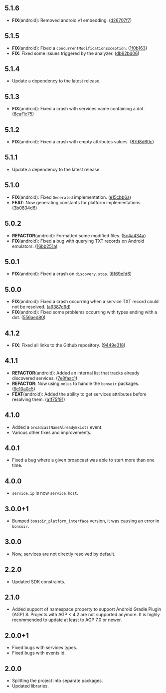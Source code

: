 ## 5.1.6

 - **FIX**(android): Removed android v1 embedding. ([d26707f7](https://github.com/Skyost/Bonsoir/commit/d26707f7c870a19d64bf256b7173de7ac5891825))

## 5.1.5

 - **FIX**(android): Fixed a `ConcurrentModificationException`. ([1f0b163](https://github.com/Skyost/Bonsoir/commit/1f0b163c2a7c59127f1c58bc923c81015c735bd5))
 - **FIX**: Fixed some issues triggered by the analyzer. ([db62bd06](https://github.com/Skyost/Bonsoir/commit/db62bd06b6bc4b1714d623a23b836fbac0f188b5))

## 5.1.4

 - Update a dependency to the latest release.

## 5.1.3

 - **FIX**(android): Fixed a crash with services name containing a dot. ([8caf1c75](https://github.com/Skyost/Bonsoir/commit/8caf1c752bf4da6df7946ac0820acde169b50583))

## 5.1.2

 - **FIX**(android): Fixed a crash with empty attributes values. ([87d8d60c](https://github.com/Skyost/Bonsoir/commit/87d8d60ced5e97284a91103c07594dd3fc979789))

## 5.1.1

 - Update a dependency to the latest release.

## 5.1.0

 - **FIX**(android): Fixed `Generated` implementation. ([e15cbb6a](https://github.com/Skyost/Bonsoir/commit/e15cbb6ade2d0a8f2fb8698eb016ec8105e2d89c))
 - **FEAT**: Now generating constants for platform implementations. ([3b0834d6](https://github.com/Skyost/Bonsoir/commit/3b0834d61c4b4b1a420a1b728808450fc410393d))

## 5.0.2

 - **REFACTOR**(android): Formatted some modified files. ([5c4a434a](https://github.com/Skyost/Bonsoir/commit/5c4a434a6f4636515c7c6febe713749170528b36))
 - **FIX**(android): Fixed a bug with querying TXT records on Android emulators. ([16bb251a](https://github.com/Skyost/Bonsoir/commit/16bb251a3f5fdf6dec321e3847d4d8a6d0d63a63))

## 5.0.1

 - **FIX**(android): Fixed a crash on `discovery.stop`. ([6f69efd6](https://github.com/Skyost/Bonsoir/commit/6f69efd670b87bff4f7148ef781a350203a02a97))

## 5.0.0

 - **FIX**(android): Fixed a crash occurring when a service TXT record could not be resolved. ([a9387d9d](https://github.com/Skyost/Bonsoir/commit/a9387d9d9514d2e8936ff7afd7c848615cbb8233))
 - **FIX**(android): Fixed some problems occurring with types ending with a dot. ([556aed80](https://github.com/Skyost/Bonsoir/commit/556aed80ca1e9899c49ea2c91c9fb91f1ec6aba1))

## 4.1.2

 - **FIX**: Fixed all links to the Github repository. ([9449e318](https://github.com/Skyost/Bonsoir/commit/9449e3185016d9531c4dfd8e46cc7bdbdbe563d0))

## 4.1.1

 - **REFACTOR**(android): Added an internal list that tracks already discovered services. ([7e8faac1](https://github.com/Skyost/Bonsoir/commit/7e8faac155540aa29020ebcefc3905009ce5477e))
 - **REFACTOR**: Now using `melos` to handle the `bonsoir` packages. ([9c10a0c5](https://github.com/Skyost/Bonsoir/commit/9c10a0c588e407d80f7551ebb992e9b70b05da92))
 - **FEAT**(android): Added the ability to get services attributes before resolving them. ([a1f75f91](https://github.com/Skyost/Bonsoir/commit/a1f75f91865bc374e41f50f4eebf7ce8af38dbdb))

## 4.1.0

* Added a `broadcastNameAlreadyExists` event.
* Various other fixes and improvements.

## 4.0.1

* Fixed a bug where a given broadcast was able to start more than one time.

## 4.0.0

* `service.ip` is now `service.host`.

## 3.0.0+1

* Bumped `bonsoir_platform_interface` version, it was causing an error in `bonsoir`.

## 3.0.0

* Now, services are not directly resolved by default.

## 2.2.0

* Updated SDK constraints.

## 2.1.0

* Added support of namespace property to support Android Gradle Plugin (AGP) 8. Projects with AGP < 4.2 are not supported anymore. It is highly recommended to update at least to AGP 7.0 or newer.

## 2.0.0+1

* Fixed bugs with services types.
* Fixed bugs with events id.

## 2.0.0

* Splitting the project into separate packages.
* Updated libraries.